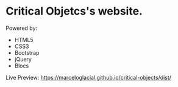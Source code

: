 # Critical Objetcs's website. 

Powered by: 

- HTML5 
- CSS3 
- Bootstrap 
- jQuery 
- Blocs

Live Preview: https://marceloglacial.github.io/critical-objects/dist/